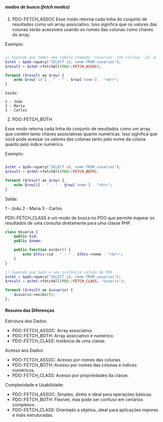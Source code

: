 #####  modos de busca (fetch modes)

1. PDO::FETCH_ASSOC
Esse modo retorna cada linha do conjunto de resultados como um array associativo. Isso significa que os valores das colunas serão acessíveis usando os nomes das colunas como chaves do array.

Exemplo:

```php

// Supondo que temos uma tabela chamada 'usuarios' com colunas 'id' e 'nome'
$stmt = $pdo->query("SELECT id, nome FROM usuarios");
$result = $stmt->fetchAll(PDO::FETCH_ASSOC);

foreach ($result as $row) {
    echo $row['id'] . " - " . $row['nome'] . "<br>";
}

```
```shell
Saída:

1 - João
2 - Maria
3 - Carlos
```

2. PDO::FETCH_BOTH

Esse modo retorna cada linha do conjunto de resultados como um array que contém tanto chaves associativas quanto numéricas. Isso significa que você pode acessar os valores das colunas tanto pelo nome da coluna quanto pelo índice numérico.

Exemplo:

```php

$stmt = $pdo->query("SELECT id, nome FROM usuarios");
$result = $stmt->fetchAll(PDO::FETCH_BOTH);

foreach ($result as $row) {
    echo $row[0] . " - " . $row['nome'] . "<br>";
}
```

Saída:


1 - João
2 - Maria
3 - Carlos

PDO::FETCH_CLASS é um modo de busca no PDO que permite mapear os resultados de uma consulta diretamente para uma classe PHP.

```php
class Usuario {
    public $id;
    public $nome;

    public function exibir() {
        echo $this->id . " - " . $this->nome . "<br>";
    }
}

// Supondo que $pdo é uma instância válida de PDO
$stmt = $pdo->query("SELECT id, nome FROM usuarios");
$result = $stmt->fetchAll(PDO::FETCH_CLASS, 'Usuario');

foreach ($result as $usuario) {
    $usuario->exibir(); 
};

```

#### Resumo das Diferenças
Estrutura dos Dados:

- PDO::FETCH_ASSOC: Array associativo.
- PDO::FETCH_BOTH: Array associativo e numérico.
- PDO::FETCH_CLASS: Instância de uma classe.

Acesso aos Dados:

- PDO::FETCH_ASSOC: Acesso por nomes das colunas.
- PDO::FETCH_BOTH: Acesso por nomes das colunas e índices numéricos.
- PDO::FETCH_CLASS: Acesso por propriedades da classe.

Complexidade e Usabilidade:

- PDO::FETCH_ASSOC: Simples, direto e ideal para operações básicas.
- PDO::FETCH_BOTH: Flexível, mas pode ser confuso em cenários complexos.
- PDO::FETCH_CLASS: Orientado a objetos, ideal para aplicações maiores e mais estruturadas.